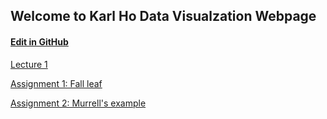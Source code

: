 ## Welcome to Karl Ho Data Visualzation Webpage 
#### [Edit in GitHub](https://github.com/karlho/datavisualization/edit/gh-pages/index.md) 

[Lecture 1](https://slides.com/karlho/datavisualization_introduction/fullscreen)

[Assignment 1: Fall leaf](Fallleaf.html)

[Assignment 2: Murrell's example](Murrell1.html)
